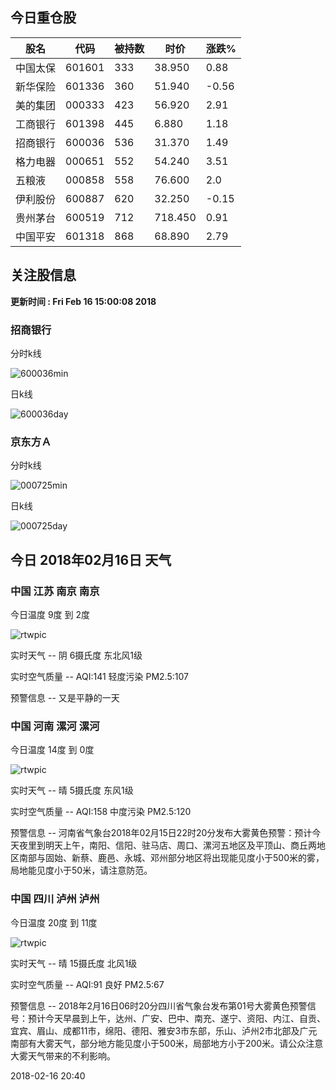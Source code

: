 
## 今日重仓股 

|股名|代码|被持数|时价|涨跌%|
|---|---|---|---|---|
|中国太保|601601|333|38.950|0.88|
|新华保险|601336|360|51.940|-0.56|
|美的集团|000333|423|56.920|2.91|
|工商银行|601398|445|6.880|1.18|
|招商银行|600036|536|31.370|1.49|
|格力电器|000651|552|54.240|3.51|
|五粮液|000858|558|76.600|2.0|
|伊利股份|600887|620|32.250|-0.15|
|贵州茅台|600519|712|718.450|0.91|
|中国平安|601318|868|68.890|2.79|

## 关注股信息
**更新时间 : Fri Feb 16 15:00:08 2018**
### 招商银行 
分时k线

![600036min](http://image.sinajs.cn/newchart/min/n/sh600036.gif)

日k线

![600036day](http://image.sinajs.cn/newchart/daily/n/sh600036.gif)

### 京东方Ａ 
分时k线

![000725min](http://image.sinajs.cn/newchart/min/n/sz000725.gif)

日k线

![000725day](http://image.sinajs.cn/newchart/daily/n/sz000725.gif)
## 今日 2018年02月16日 天气
### 中国 江苏 南京 南京

今日温度 9度 到 2度

![rtwpic](http://app1.showapi.com/weather/icon/night/02.png)

实时天气 -- 阴 6摄氏度 东北风1级

实时空气质量 -- AQI:141 轻度污染 PM2.5:107

预警信息 -- 又是平静的一天
    
### 中国 河南 漯河 漯河

今日温度 14度 到 0度

![rtwpic](http://app1.showapi.com/weather/icon/night/00.png)

实时天气 -- 晴 5摄氏度 东风1级

实时空气质量 -- AQI:158 中度污染 PM2.5:120

预警信息 -- 河南省气象台2018年02月15日22时20分发布大雾黄色预警：预计今天夜里到明天上午，南阳、信阳、驻马店、周口、漯河五地区及平顶山、商丘两地区南部与固始、新蔡、鹿邑、永城、邓州部分地区将出现能见度小于500米的雾，局地能见度小于50米，请注意防范。
    
### 中国 四川 泸州 泸州

今日温度 20度 到 11度

![rtwpic](http://app1.showapi.com/weather/icon/night/00.png)

实时天气 -- 晴 15摄氏度 北风1级

实时空气质量 -- AQI:91 良好 PM2.5:67

预警信息 -- 2018年2月16日06时20分四川省气象台发布第01号大雾黄色预警信号：预计今天早晨到上午，达州、广安、巴中、南充、遂宁、资阳、内江、自贡、宜宾、眉山、成都11市，绵阳、德阳、雅安3市东部，乐山、泸州2市北部及广元南部有大雾天气，部分地方能见度小于500米，局部地方小于200米。请公众注意大雾天气带来的不利影响。
    
2018-02-16 20:40